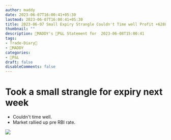 ```yaml
---
author: maddy
date: 2023-06-07T16:00:41+05:30
lastmod: 2023-06-07T16:00:41+05:30
title: 2023-06-07 Small Expiry Strangle Couldn't Time well Profit +6288
thumbnail: ""
description: 🧔MADDY's 💸P&L Statement for  2023-06-08T15:00:41 
tags:
- Trade-Diary📗
- 🧔MADDY
categories: 
- 💸P&L
draft: false
disableComments: false
---
```

# Took a small strangle for expiry next week

- Couldn't time well.
- Market rallied up pre RBI rate.

![](https://i.imgur.com/Xtm47NF.png)
